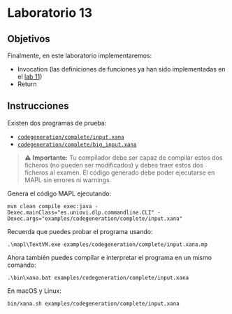 # Laboratorio 13

## Objetivos

Finalmente, en este laboratorio implementaremos:

- Invocation (las definiciones de funciones ya han sido implementadas en el [lab 11](lab_11.md))
- Return

## Instrucciones

Existen dos programas de prueba:

- [`codegeneration/complete/input.xana`](../../examples/codegeneration/complete/input.xana)
- [`codegeneration/complete/big_input.xana`](../../examples/codegeneration/complete/big_input.xana)

> ⚠ **Importante:** Tu compilador debe ser capaz de compilar estos dos ficheros (no pueden ser modificados) y debes traer estos dos ficheros al examen. El código generado debe poder ejecutarse en MAPL sin errores ni warnings.

Genera el código MAPL ejecutando:

```
mvn clean compile exec:java -Dexec.mainClass="es.uniovi.dlp.commandline.CLI" -Dexec.args="examples/codegeneration/complete/input.xana"
```

Recuerda que puedes probar el programa usando:

```
.\mapl\TextVM.exe examples/codegeneration/complete/input.xana.mp
```

Ahora también puedes compilar e interpretar el programa en un mismo comando:
```
.\bin\xana.bat examples/codegeneration/complete/input.xana
```

En macOS y Linux:

```
bin/xana.sh examples/codegeneration/complete/input.xana
```